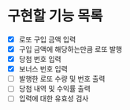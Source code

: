 # 구현할 기능 목록

- [x] 로또 구입 금액 입력
- [x] 구입 금액에 해당하는만큼 로또 발행
- [x] 당첨 번호 입력
- [x] 보너스 번호 입력
- [ ] 발행한 로또 수량 및 번호 출력
- [ ] 당첨 내역 및 수익률 출력
- [ ] 입력에 대한 유효성 검사
